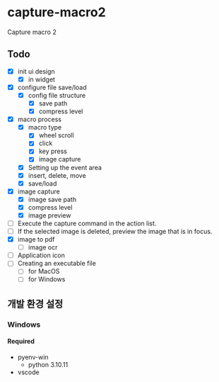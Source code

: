 # capture-macro2
Capture macro 2

## Todo
- [x] init ui design
    -  [x] in widget
- [x] configure file save/load
  - [x] config file structure
    - [x] save path
    - [x] compress level
- [x] macro process
    - [x] macro type
      - [x] wheel scroll
      - [x] click
      - [x] key press
      - [x] image capture
    - [x] Setting up the event area
    - [x] insert, delete, move
    - [x] save/load
- [x] image capture
  - [x] image save path
  - [x] compress level
  - [x] image preview
- [ ] Execute the capture command in the action list.
- [ ] If the selected image is deleted, preview the image that is in focus.
- [x] image to pdf
  - [ ] image ocr
- [ ] Application icon
- [ ] Creating an executable file
  - [ ] for MacOS
  - [ ] for Windows

## 개발 환경 설정
### Windows

#### Required
- pyenv-win
  - python 3.10.11
- vscode
